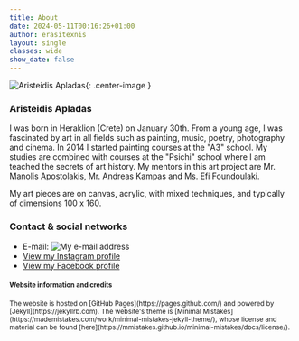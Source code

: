 ```yaml
---
title: About
date: 2024-05-11T00:16:26+01:00
author: erasitexnis
layout: single
classes: wide
show_date: false
---
```


![Aristeidis Apladas](/assets/about/aris.jpg){: .center-image }

### Aristeidis Apladas

<p>I was born in Heraklion (Crete) on January 30th. From a young age, I was fascinated by art in all fields such as painting, music, poetry, photography and cinema. In 2014 I started painting courses at the "A3" school. My studies are combined with courses at the "Psichi" school where I am teached the secrets of art history. My mentors in this art project are Mr. Manolis Apostolakis, Mr. Andreas Kampas and Ms. Efi Foundoulaki.</p>

<p>My art pieces are on canvas, acrylic, with mixed techniques, and typically of dimensions 100 x 160.</p>

### Contact & social networks

  * E-mail: ![My e-mail address](/assets/about/email.png)
  * <a href="https://www.instagram.com/a.erasitexnis">View my Instagram profile</a>
  * <a href="http://www.facebook.com/profile.php?id=100011985462649">View my Facebook profile</a>

#### <small>Website information and credits</small>

<small>
The website is hosted on [GitHub Pages](https://pages.github.com/) and powered by [Jekyll](https://jekyllrb.com). 
The website's theme is [Minimal Mistakes](https://mademistakes.com/work/minimal-mistakes-jekyll-theme/), whose license and material can be found [here](https://mmistakes.github.io/minimal-mistakes/docs/license/).
</small>